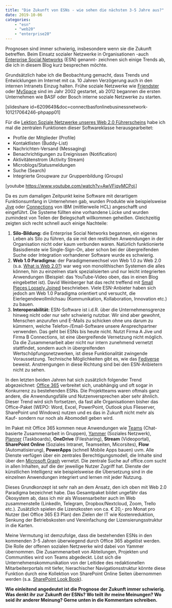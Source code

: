```yaml
---
title: "Die Zukunft von ESNs - wie sehen die nächsten 3-5 Jahre aus?"
date: 2019-10-06
categories:
    - "esn"
    - "web20"
    - "enterprise20"
---
```


Prognosen sind immer schwierig, insbesondere wenn sie die Zukunft betreffen. Beim Einsatz sozialer Netzwerke in Organisationen -auch [Enterprise Social Networks](https://en.wikipedia.org/wiki/Enterprise_social_networking) (ESN) genannt- zeichnen sich einige Trends ab, die ich in diesem Blog kurz besprechen möchte.

Grundsätzlich habe ich die Beobachtung gemacht, dass Trends und Entwicklungen im Internet mit ca. 10 Jahren Verzögerung auch in den internen Intranets Einzug halten. Frühe soziale Netzwerke wie [Friendster](https://de.wikipedia.org/wiki/Friendster) oder [MySpace](https://de.wikipedia.org/wiki/MySpace) sind im Jahr 2002 gestartet, ab 2012 begannen die ersten Unternehmen wie BASF oder Bosch interne soziale Netzwerke zu starten.

<!-- more -->

\[slideshare id=6209649&doc=connectbasfonlinebusinessnetwork-101217064246-phpapp01\]

Für die [Lektion Soziale Netzwerke unseres Web 2.0 Führerscheins](https://www.youtube.com/watch?v=AwVFiqyMCPo) habe ich mal die zentralen Funktionen dieser Softwareklasse herausgearbeitet:

- Profile der Mitglieder (Profile)
- Kontaktlisten (Buddy-List)
- Nachrichten-Versand (Messaging)
- Benachrichtigungen zu Ereignissen (Notification)
- Aktivitätenstrom (Activity Stream)
- Microblogs/Statusmeldungen
- Suche (Search)
- Integrierte Groupware zur Gruppenbildung (Groups)

\[youtube https://www.youtube.com/watch?v=AwVFiqyMCPo\]

Da es zum damaligen Zeitpunkt keine Software mit derartigem Funktionsumfang in Unternehmen gab, wurden Produkte wie beispielsweise [Jive](https://www.jivesoftware.com) oder [Connections](https://de.wikipedia.org/wiki/IBM_Connections) von IBM (mittlerweile HCL) angeschafft und eingeführt. Die Systeme füllten eine vorhandene Lücke und wurden zumindest von Teilen der Belegschaft willkommen geheißen. Gleichzeitig zeigten sich recht schnell auch einige Nachteile:

1. **Silo-Bildung:** die Enterprise Social Networks begannen, ein eigenes Leben als Silo zu führen, da sie mit den restlichen Anwendungen in der Organisation nicht oder kaum verbunden waren. Natürlich funktionierte Basisdienste wie Single-Sign-On, aber schon bei der übergreifenden Suche oder Integration vorhandener Software wurde es schwierig.
2. **Web 1.0 Paradigma:** der Paradigmenwechsel von Web 1.0 zu Web 2.0 (s.a. [What is Web 2.0?](https://www.oreilly.com/pub/a/web2/archive/what-is-web-20.html)) war weg von monolithischen Systemen die alles können, hin zu einzelnen stark spezialisierten und nur leicht integrierten Anwendungen (Beispiel: das YouTube-Video oben, das in einen Blog eingebettet ist). David Weinberger hat das recht treffend mit [Small Pieces Loosely Joined](https://smallpieces.com) beschrieben. Viele ESN-Anbieter haben sich jedoch am Web 1.0 Paradigma orientiert und versucht, die Eierlegendewollmilchsau (Kommunikation, Kollaboration, Innovation etc.) zu bauen.
3. **Interoperabilität:** ESN-Software ist i.d.R. über die Unternehmensgrenze hinweg nicht oder nur sehr schwierig nutzbar. Wir sind aber gewohnt, Menschen anzurufen und E-Mails zu schicken ohne uns darum zu kümmern, welche Telefon-/Email-Software unsere Ansprechpartner verwenden. Das geht bei ESNs bis heute nicht. Nutzt Firma A Jive und Firma B Connections, ist eine übergreifende Vernetzung nicht möglich. Da die Zusammenarbeit aber nicht nur intern zunehmend vernetzt stattfindet, sondern auch in übergreifenden Wertschöpfungsnetzwerken, ist diese Funktionalität zwingende Voraussetzung. Technische Möglichkeiten gibt es, wie das [Fediverse](https://de.wikipedia.org/wiki/Fediverse) beweist. Anstrengungen in diese Richtung sind bei den ESN-Anbietern nicht zu sehen.

In den letzten beiden Jahren hat sich zusätzlich folgender Trend abgezeichnet: [Office 365](https://de.wikipedia.org/wiki/Microsoft_Office_365) verbreitet sich, unabhängig und oft sogar in Konkurrenz zu bestehenden ESNs. Die Projektteams waren oftmals ganz andere, die Anwendungsfälle und Nutzenversprechen aber sehr ähnlich. Dieser Trend wird sich fortsetzen, da fast alle Organisationen bisher das Office-Paket (WEPO: Word, Excel, PowerPoint, Outlook plus Flieserver, SharePoint und Windows) nutzen und es das in Zukunft nicht mehr als Kauf- sondern nur noch als Abomodell geben wird.

Im Paket mit Office 365 kommen neue Anwendungen wie [Teams](https://wiki.cogneon.de/Teams_\(Microsoft\)) (Chat-basierte Zusammenarbeit in Gruppen), [Yammer](https://wiki.cogneon.de/Yammer) (Soziales Netzwerk), [Planner](https://wiki.cogneon.de/Planner) (Taskboards), **OneDrive** (Filesharing), **Stream** (Videoportal), **SharePoint Online** (Soziales Intranet, Teamseiten, Micorsites), **Flow** (Automatisierung), **PowerApps** (schnell Mobile Apps bauen) uvm. Alle Dienste verfügen über ein zentrales Berechtigungsmodell, die Inhalte sind über den [Microsoft Graph](https://developer.microsoft.com/de-de/graph/) vernetzt. Die zentrale Suche auf office.com sucht in allen Inhalten, auf die der jeweilige Nutzer Zugriff hat. Dienste der künstlichen Intelligenz wie beispielsweise die Übersetzung sind in die einzelnen Anwendungen integriert und lernen mit jeder Nutzung.

Dieses Grundkonzept ist sehr nah an dem Ansatz, den ich oben mit Web 2.0 Paradigma bezeichnet habe. Das Gesamtpaket bildet ungefähr das Ökosystem ab, dass ich mir als Wissensarbeiter auch im Web zusammenstelle (LinkedIn, Telegram, Dropbox/Nextcloud, Zoom, Trello etc.). Zusätzlich spielen die Lizenzkosten von ca. € 20,- pro Monat pro Nutzer (bei Office 365 E3 Plan) den Zielen der IT wie Kostenreduktion, Senkung der Betriebskosten und Vereinfachung der Lizensierungsstruktur in die Karten.

Meine Vermutung ist demzufolge, dass die bestehenden ESNs in den kommenden 3-5 Jahren überwiegend durch Office 365 abgelöst werden. Die Rolle der offenen sozialen Netzwerke wird dabei von Yammer übernommen. Die Zusammenarbeit von Abteilungen, Projekten und Communities wird von Teams abgedeckt. Löst sich die Unternehmenskommunikation von der Leitidee des redaktionellen Mitarbeiterportals mit tiefer, hierachischer Navigationsstruktur könnte diese Funktion durch eine Kollektion von SharePoint Online Seiten übernommen werden (s.a. [SharePoint Look Book](https://sharepointlookbook.azurewebsites.net)).

**Wie einleitend angedeutet ist die Prognose der Zukunft immer schwierig. Was denkt ihr zur Zukunft der ESNs? Wo teilt ihr meine Meinungen? Wo seid ihr anderer Meinung? Gerne unten in die Kommentare schreiben.**
